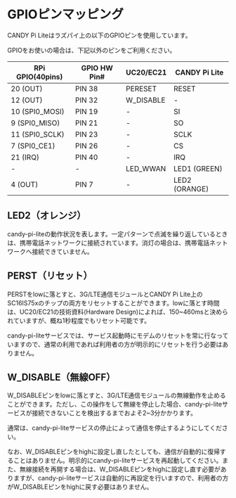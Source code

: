 <!-- toc -->

# GPIOピンマッピング

CANDY Pi Liteはラズパイ上の以下のGPIOピンを使用しています。

GPIOをお使いの場合は、下記以外のピンをご利用ください。

| RPi GPIO(40pins) | GPIO HW Pin#  |   UC20/EC21   | CANDY Pi Lite |
| ---------------- | ------------- | ------------- | ------------- |
|  20 (OUT)        |     PIN 38    |    PERESET    |     RESET     |
|  12 (OUT)        |     PIN 32    |   W_DISABLE   |       -       |
|  10 (SPI0_MOSI)  |     PIN 19    |       -       |       SI      |
|   9 (SPI0_MISO)  |     PIN 21    |       -       |       SO      |
|  11 (SPI0_SCLK)  |     PIN 23    |       -       |      SCLK     |
|   7 (SPI0_CE1)   |     PIN 26    |       -       |       CS      |
|  21 (IRQ)        |     PIN 40    |       -       |      IRQ      |
|       -          |       -       |   LED_WWAN    |  LED1 (GREEN) |
|   4 (OUT)        |     PIN  7    |       -       |  LED2 (ORANGE)|

## LED2（オレンジ）

candy-pi-liteの動作状況を表します。一定パターンで点滅を繰り返しているときは、携帯電話ネットワークに接続されています。消灯の場合は、携帯電話ネットワークへ接続できていません。

## PERST（リセット）

PERSTをlowに落とすと、3G/LTE通信モジュールとCANDY Pi Lite上のSC16IS75xのチップの両方をリセットすることができます。lowに落とす時間は、UC20/EC21の技術資料(Hardware Design)によれば、150~460msと決められていますが、概ね1秒程度でもリセット可能です。

candy-pi-liteサービスでは、サービス起動時にモデムのリセットを常に行なっていますので、通常の利用であれば利用者の方が明示的にリセットを行う必要はありません。

## W_DISABLE（無線OFF）

W_DISABLEピンをlowに落とすと、3G/LTE通信モジュールの無線動作を止めることができます。ただし、この操作をして無線を停止した場合、candy-pi-liteサービスが接続できないことを検出するまでおよそ2~3分かかります。

通常は、candy-pi-liteサービスの停止によって通信を停止するようにしてください。

なお、W_DISABLEピンをhighに設定し直したとしても、通信が自動的に復帰することはありません。明示的にcandy-pi-liteサービスを再起動してください。また、無線接続を再開する場合は、W_DISABLEピンをhighに設定し直す必要がありますが、candy-pi-liteサービスは自動的に再設定を行いますので、利用者の方がW_DISABLEピンをhighに戻す必要はありません。

